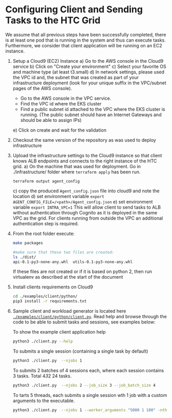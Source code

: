 # Configuring Client and Sending Tasks to the HTC Grid

We assume that all previous steps have been successfully completed, there is at least one pod that is running in the system and thus can execute tasks. Furthermore, we consider that client application will be running on an EC2 instance.

1. Setup a Cloud9 (EC2) Instance
    a) Go to the AWS console in the Cloud9 service
    b) Click on "Create your environment"
    c) Select your favorite OS and machine type (at least t3.small)
    d) In network settings, please used the VPC id and, the subnet that was created as part of your infrastructure deployment (look for your unique suffix in the VPC/subnet pages of the AWS console).

     * Go to the AWS console  in the VPC service.
     * Find the VPC id where the EKS cluster
     * Find a public subnet id attached to the VPC where the EKS cluster is running. (The public subnet should have an Internet Gateways and should be able to assign IPs)

    e) Click on create and wait for the validation

2. Checkout the same version of the repository as was used to deploy infrastructure

3. Upload the infrastructure settings to the Cloud9 instance so that client knows ALB endpoints and connects to the right instance of the HTC grid.
    a) On the machine that was used for deployment. Go in ./infrastructure/ folder where `terraform apply` has been run.

    ```
    terraform output agent_config
    ```

    c) copy the produced `Agent_config.json` file into cloud9 and note the location
    d) set environment variable `export AGENT_CONFIG_FILE=/<path>/Agent_config.json`
    e) set environment variable `export INTRA_VPC=1` This will allow client to send tasks to ALB without authentication through Cognito as it is deployed in the same VPC as the grid. For clients running from outside the VPC an additional authentication step is required.


4. From the root folder execute:

    ```bash
    make packages

    #make sure that these two files are created:
    ls ./dist/
    api-0.1-py3-none-any.whl  utils-0.1-py3-none-any.whl
    ```

    If these files are not created or if it is based on python 2, then run virtualenv as described at the start of the document

5. Install clients requirements on Cloud9

    ```bash
    cd ./examples/client/python/
    pip3 install -r requirements.txt
    ```

6. Sample client and workload generator is located here [`./examples/client/python/client.py`](./examples/client/python/client.py). Read help and browse through the code to be able to submit tasks and sessions, see examples below:

    To show the example client application help

    ```bash
    python3 ./client.py --help
    ```

    To submits a single session (containing a single task by default)

    ```bash
    python3 ./client.py  --njobs 1
    ```

    To submits 2 batches of 4 sessions each, where each session contains 3 tasks. Total 4*3*2 24 tasks.

    ```bash
    python3 ./client.py  --njobs 2 --job_size 3 --job_batch_size 4
    ```
    To tarts 5 threads, each submits a single session wth 1 job with a custom arguments to the executable.

    ```bash
    python3 ./client.py  --njobs 1 --worker_arguments "5000 1 100" -nthreads 5
    ```



